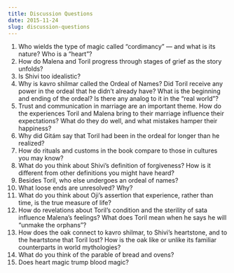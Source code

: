 ```yaml
---
title: Discussion Questions
date: 2015-11-24
slug: discussion-questions
---
```

<ol>
	<li>Who wields the type of magic called “cordimancy” &mdash; and what is its nature? Who is a “heart”?</li>
	<li>How do Malena and Toril progress through stages of grief as the story unfolds?</li>
	<li>Is Shivi too idealistic?</li>
	<li>Why is kavro shilmar called the Ordeal of Names? Did Toril receive any power in the ordeal that he didn’t already have? What is the beginning and ending of the ordeal? Is there any analog to it in the “real world”?</li>
	<li>Trust and communication in marriage are an important theme. How do the experiences Toril and Malena bring to their marriage influence their expectations? What do they do well, and what mistakes hamper their happiness?</li>
	<li>Why did Gitám say that Toril had been in the ordeal for longer than he realized?</li>
	<li>How do rituals and customs in the book compare to those in cultures you may know?</li>
	<li>What do you think about Shivi’s definition of forgiveness? How is it different from other definitions you might have heard?</li>
	<li>Besides Toril, who else undergoes an ordeal of names?</li>
	<li>What loose ends are unresolved? Why?</li>
	<li>What do you think about Oji’s assertion that experience, rather than time, is the true measure of life?</li>
	<li>How do revelations about Toril’s condition and the sterility of sata influence Malena’s feelings? What does Toril mean when he says he will “unmake the orphans”?</li>
	<li>How does the oak connect to kavro shilmar, to Shivi’s heartstone, and to the heartstone that Toril lost? How is the oak like or unlike its familiar counterparts in world mythologies?</li>
	<li>What do you think of the parable of bread and ovens?</li>
	<li>Does heart magic trump blood magic?</li>
</ol>